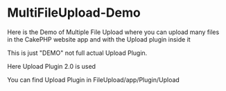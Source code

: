 # MultiFileUpload-Demo
Here is the Demo of Multiple File Upload where you can upload many files in the CakePHP website app and with the Upload plugin inside it

This is just "DEMO" not full actual Upload Plugin.

Here Upload Plugin 2.0 is used

You can find Upload Plugin in FileUpload/app/Plugin/Upload

